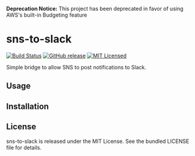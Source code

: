 **Deprecation Notice:** This project has been deprecated in favor of using AWS's built-in Budgeting feature

sns-to-slack
=========

[![Build Status](https://img.shields.io/circleci/project/akerl/sns-to-slack/master.svg)](https://circleci.com/gh/akerl/sns-to-slack)
[![GitHub release](https://img.shields.io/github/release/akerl/sns-to-slack.svg)](https://github.com/akerl/sns-to-slack/releases)
[![MIT Licensed](https://img.shields.io/badge/license-MIT-green.svg)](https://tldrlegal.com/license/mit-license)

Simple bridge to allow SNS to post notifications to Slack.

## Usage

## Installation

## License

sns-to-slack is released under the MIT License. See the bundled LICENSE file for details.

